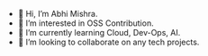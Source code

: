 - 👋 Hi, I’m Abhi Mishra.
- 👀 I’m interested in OSS Contribution.
- 🌱 I’m currently learning Cloud, Dev-Ops, AI.
- 💞️ I’m looking to collaborate on any tech projects.
 

<!---
Hexabyteabhi/Hexabyteabhi is a ✨ special ✨ repository because its `README.md` (this file) appears on your GitHub profile.
You can click the Preview link to take a look at your changes.
--->
